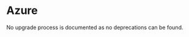 <!-- NOTE: THIS FILE IS AUTOGENERATED. DO NOT EDIT BY HAND. -->
<!-- see templates/registry/markdown/attribute_namespace.md.j2 -->

# Azure

No upgrade process is documented as no deprecations can be found.




